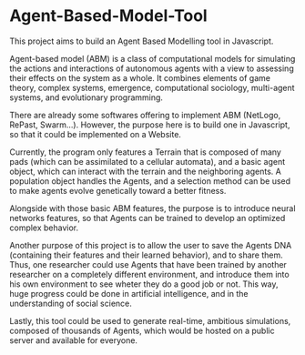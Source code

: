 # Agent-Based-Model-Tool
This project aims to build an Agent Based Modelling tool in Javascript.

Agent-based model (ABM) is a class of computational models for simulating the actions and interactions of autonomous agents with a view to assessing their effects on the system as a whole. It combines elements of game theory, complex systems, emergence, computational sociology, multi-agent systems, and evolutionary programming.

There are already some softwares offering to implement ABM (NetLogo, RePast, Swarm...). However, the purpose here is to build one in Javascript, so that it could be implemented on a Website. 

Currently, the program only features a Terrain that is composed of many pads (which can be assimilated to a cellular automata), and a basic agent object, which can interact with the terrain and the neighboring agents. A population object handles the Agents, and a selection method can be used to make agents evolve genetically toward a better fitness. 

Alongside with those basic ABM features, the purpose is to introduce neural networks features, so that Agents can be trained to develop an optimized complex behavior. 

Another purpose of this project is to allow the user to save the Agents DNA (containing their features and their learned behavior), and to share them. Thus, one researcher could use Agents that have been trained by another researcher on a completely different environment, and introduce them into his own environment to see wheter they do a good job or not. This way, huge progress could be done in artificial intelligence, and in the understanding of social science. 

Lastly, this tool could be used to generate real-time, ambitious simulations, composed of thousands of Agents, which would be hosted on a public server and available for everyone.
